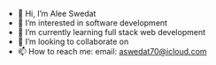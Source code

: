 - 👋 Hi, I’m Alee Swedat
- 👀 I’m interested in software development
- 🌱 I’m currently learning full stack web development
- 💞️ I’m looking to collaborate on 
- 📫 How to reach me: email: aswedat70@icloud.com

